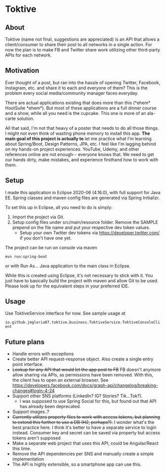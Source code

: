 # Toktive

## About
Toktive (name not final, suggestions are appreciated) is an API that allows a client/consumer to share their post to all networks in a single action. For now the plan is to make FB and Twitter share work utilizing other third-party APIs for each network.

## Motivation
Ever thought of a post, but ran into the hassle of opening Twitter, Facebook, Instagram, etc. and share it to each and everyone of them? This is the problem every social media/community manager faces everyday.

There are actual applications existing that does more than this (\*ehem\* HootSuite \*ehem\*). But most of these applications are a full dinner course and a show, while all you need is the cupcake. This one is more of an ala-carte solution.

All that said, I'm not that heavy of a poster that needs to do all those things. I might not even think of wasting phone memory to install this app. **The main goal of this project is actually to** let me practice what I'm learning about Spring/Boot, Design Patterns, JPA, etc. I feel like I'm lagging behind on my hands-on project experiences. YouTube, Udemy, and other references online are not enough-- everyone knows that. We need to get our hands dirty, make mistakes, and experience firsthand how to work with them.

## Setup
I made this application in Eclipse 2020-06 (4.16.0), with full support for Java EE. Spring classes and maven config files are generated via Spring Initializr.

To set this up in Eclipse, all you need to do is simply:
1. Import the project via Git.
2. Setup config files under src/main/resource folder. Remove the SAMPLE prepend on the file name and put your respective dev token values.
    - Setup your own Twitter dev tokens via https://developer.twitter.com/ if you don't have one yet.

The project can be run on console via maven

`mvn run:spring-boot`

or with Run As... Java application to the main class in Eclipse.

While this is created using Eclipse, it's not necessary to stick with it. You just have to basically build the project with maven and allow Git to be used. Please look up for the equivalent steps in your preferred IDE.

## Usage
Use ToktiveService interface for now. See sample usage at 

`io.github.jmgloria07.toktive.business.ToktiveService.ToktiveConsoleClient`

## Future plans
- Handle errors with exceptions
- Create better API request-response object. Also create a single entry point interface.
- ~~Lookup for any API that would let the app post to FB~~ FB doesn't anymore allow sharing via APIs, as permissions have been removed. With this, the client has to open an external browser. See https://developers.facebook.com/docs/graph-api/changelog/breaking-changes#login-4-24 
- Support other SNS platforms (LinkedIn? IG? Stories? Tik...Tok?). 
    - I was supposed to use Spring Social for this, but found out that API has already been deprecated.
- Support images..?
- ~~Currently utilizes property files to work with access tokens, but planning to extend this further to use a DB (H2, perhaps?).~~ I wonder what's the best practice here. I think it's better to have a separate service to login instead. Consumer key and secret can be saved via property but access tokens aren't supposed
- Make a separate web project that uses this API, could be Angular/React this time.
- Remove the API dependencies per SNS and manually create a simple implementation 
- The API is highly extensible, so a smartphone app can use this.
